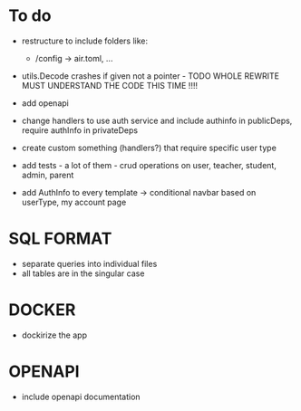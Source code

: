 # To do

- restructure to include folders like:
	- /config -> air.toml, ...

- utils.Decode crashes if given not a pointer - TODO WHOLE REWRITE MUST UNDERSTAND THE CODE THIS TIME !!!!
- add openapi
- change handlers to use auth service and include authinfo in publicDeps, require authInfo in privateDeps
- create custom something (handlers?) that require specific user type
- add tests - a lot of them - crud operations on user, teacher, student, admin, parent
- add AuthInfo to every template -> conditional navbar based on userType, my account page


# SQL FORMAT
- separate queries into individual files
- all tables are in the singular case


# DOCKER
- dockirize the app

# OPENAPI
- include openapi documentation